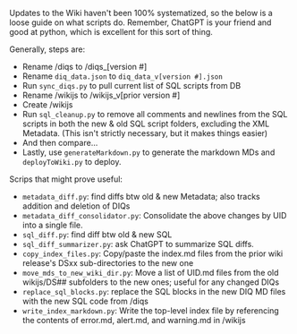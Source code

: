 Updates to the Wiki haven't been 100% systematized, so the below is a loose guide on what scripts do.
Remember, ChatGPT is your friend and good at python, which is excellent for this sort of thing.

Generally, steps are:

- Rename /diqs to /diqs\_[version #]
- Rename `diq_data.json` to `diq_data_v[version #].json`
- Run `sync_diqs.py` to pull current list of SQL scripts from DB
- Rename /wikijs to /wikijs_v[prior version #]
- Create /wikijs
- Run `sql_cleanup.py` to remove all comments and newlines from the SQL scripts in both the new & old SQL script folders, excluding the XML Metadata. (This isn't strictly necessary, but it makes things easier)
- And then compare...
- Lastly, use `generateMarkdown.py` to generate the markdown MDs and `deployToWiki.py` to deploy.

Scrips that might prove useful:

- `metadata_diff.py`: find diffs btw old & new Metadata; also tracks addition and deletion of DIQs
- `metadata_diff_consolidator.py`: Consolidate the above changes by UID into a single file.
- `sql_diff.py`: find diff btw old & new SQL
- `sql_diff_summarizer.py`: ask ChatGPT to summarize SQL diffs.
- `copy_index_files.py`: Copy/paste the index.md files from the prior wiki release's DSxx sub-directories to the new one
- `move_mds_to_new_wiki_dir.py`: Move a list of UID.md files from the old wikijs/DS## subfolders to the new ones; useful for any changed DIQs
- `replace_sql_blocks.py`: replace the SQL blocks in the new DIQ MD files
  with the new SQL code from /diqs
- `write_index_markdown.py`: Write the top-level index file by referencing the contents of error.md, alert.md, and warning.md in /wikijs
